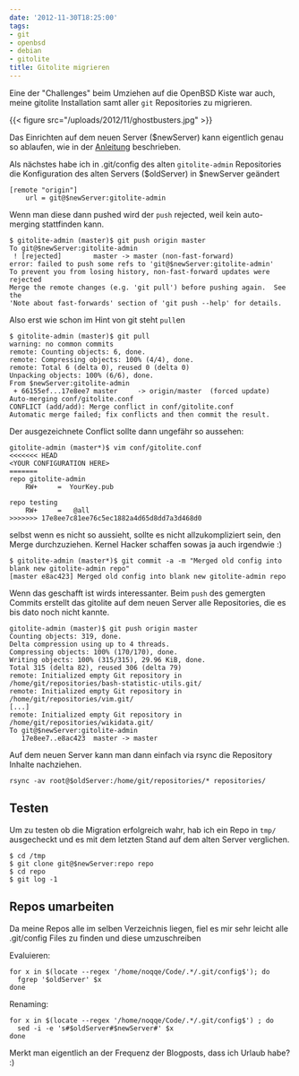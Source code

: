 ```yaml
---
date: '2012-11-30T18:25:00'
tags:
- git
- openbsd
- debian
- gitolite
title: Gitolite migrieren
---
```


Eine der "Challenges" beim Umziehen auf die OpenBSD Kiste war auch, meine
gitolite Installation samt aller `git` Repositories zu migrieren.

{{< figure src="/uploads/2012/11/ghostbusters.jpg" >}}

Das Einrichten auf dem neuen Server ($newServer) kann eigentlich genau so ablaufen,
wie in der [Anleitung](https://github.com/sitaramc/gitolite/blob/master/README.txt)
beschrieben.

Als nächstes habe ich in .git/config des alten `gitolite-admin` Repositories
die Konfiguration des alten Servers ($oldServer) in $newServer geändert

```
[remote "origin"]
    url = git@$newServer:gitolite-admin
```

Wenn man diese dann pushed wird der `push` rejected, weil kein auto-merging
stattfinden kann.

```
$ gitolite-admin (master)$ git push origin master
To git@$newServer:gitolite-admin
 ! [rejected]        master -> master (non-fast-forward)
error: failed to push some refs to 'git@$newServer:gitolite-admin'
To prevent you from losing history, non-fast-forward updates were rejected
Merge the remote changes (e.g. 'git pull') before pushing again.  See the
'Note about fast-forwards' section of 'git push --help' for details.
```

Also erst wie schon im Hint von git steht `pull`en

```
$ gitolite-admin (master)$ git pull
warning: no common commits
remote: Counting objects: 6, done.
remote: Compressing objects: 100% (4/4), done.
remote: Total 6 (delta 0), reused 0 (delta 0)
Unpacking objects: 100% (6/6), done.
From $newServer:gitolite-admin
 + 66155ef...17e8ee7 master     -> origin/master  (forced update)
Auto-merging conf/gitolite.conf
CONFLICT (add/add): Merge conflict in conf/gitolite.conf
Automatic merge failed; fix conflicts and then commit the result.
```

Der ausgezeichnete Conflict sollte dann ungefähr so aussehen:

```
gitolite-admin (master*)$ vim conf/gitolite.conf
<<<<<<< HEAD
<YOUR CONFIGURATION HERE>
=======
repo gitolite-admin
    RW+     =  YourKey.pub

repo testing
    RW+     =   @all
>>>>>>> 17e8ee7c81ee76c5ec1882a4d65d8dd7a3d468d0
```

selbst wenn es nicht so aussieht, sollte es nicht allzukompliziert sein,
den Merge durchzuziehen. Kernel Hacker schaffen sowas ja auch irgendwie :)

```
$ gitolite-admin (master*)$ git commit -a -m "Merged old config into blank new gitolite-admin repo"
[master e8ac423] Merged old config into blank new gitolite-admin repo
```

Wenn das geschafft ist wirds interessanter. Beim `push` des gemergten
Commits erstellt das gitolite auf dem neuen Server alle Repositories,
die es bis dato noch nicht kannte.

```
gitolite-admin (master)$ git push origin master
Counting objects: 319, done.
Delta compression using up to 4 threads.
Compressing objects: 100% (170/170), done.
Writing objects: 100% (315/315), 29.96 KiB, done.
Total 315 (delta 82), reused 306 (delta 79)
remote: Initialized empty Git repository in /home/git/repositories/bash-statistic-utils.git/
remote: Initialized empty Git repository in /home/git/repositories/vim.git/
[...]
remote: Initialized empty Git repository in /home/git/repositories/wikidata.git/
To git@$newServer:gitolite-admin
   17e8ee7..e8ac423  master -> master
```

Auf dem neuen Server kann man dann einfach via rsync die Repository Inhalte
nachziehen.

```
rsync -av root@$oldServer:/home/git/repositories/* repositories/
```

## Testen

Um zu testen ob die Migration erfolgreich wahr, hab ich ein Repo in `tmp/`
ausgecheckt und es mit dem letzten Stand auf dem alten Server verglichen.

```
$ cd /tmp
$ git clone git@$newServer:repo repo
$ cd repo
$ git log -1
```

## Repos umarbeiten

Da meine Repos alle im selben Verzeichnis liegen, fiel es mir sehr leicht
alle .git/config Files zu finden und diese umzuschreiben

Evaluieren:

```
for x in $(locate --regex '/home/noqqe/Code/.*/.git/config$'); do
  fgrep '$oldServer' $x
done
```

Renaming:

```
for x in $(locate --regex '/home/noqqe/Code/.*/.git/config$') ; do
  sed -i -e 's#$oldServer#$newServer#' $x
done
```

Merkt man eigentlich an der Frequenz der Blogposts, dass ich Urlaub habe? :)